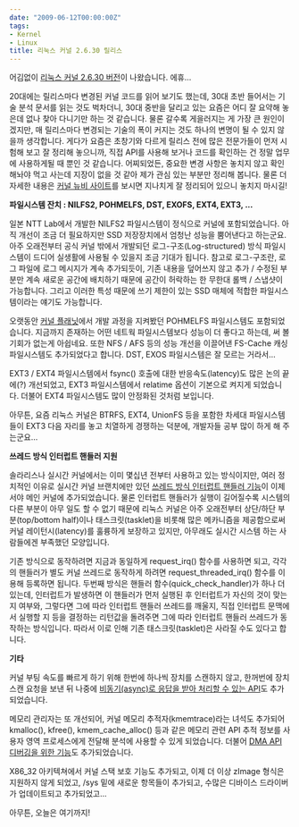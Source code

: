 ```yaml
---
date: "2009-06-12T00:00:00Z"
tags:
- Kernel
- Linux
title: 리눅스 커널 2.6.30 릴리스
---
```


어김없이 [리눅스 커널 2.6.30 버전](http://lwn.net/Articles/336506/)이 나왔습니다. 에휴...

20대에는 릴리스마다 변경된 커널 코드를 읽어 보기도 했는데, 30대 초반 들어서는 기술 분석 문서를 읽는 것도 벅차더니, 30대 중반을 달리고 있는 요즘은 어디 잘 요약해 놓은데 없나 찾아 다니기만 하는 것 같습니다. 물론 갈수록 게을러지는 게 가장 큰 원인이겠지만, 매 릴리스마다 변경되는 기술의 폭이 커지는 것도 하나의 변명이 될 수 있지 않을까 생각합니다. 게다가 요즘은 초창기와 다르게 릴리스 전에 많은 전문가들이 먼저 시험해 보고 잘 정리해 놓으니까, 직접 API를 사용해 보거나 코드를 확인하는 건 정말 업무에 사용하게될 때 뿐인 것 같습니다. 어찌되었든, 중요한 변경 사항은 놓치지 않고 확인해놔야 먹고 사는데 지장이 없을 것 같아 제가 관심 있는 부분만 정리해 봅니다. 물론 더 자세한 내용은 [커널 뉴비 사이트](http://kernelnewbies.org/Linux_2_6_30)를 보시면 지나치게 잘 정리되어 있으니 놓치지 마시길!

**파일시스템 잔치 : NILFS2, POHMELFS, DST, EXOFS, EXT4, EXT3, ...**

일본 NTT Lab에서 개발한 NILFS2 파일시스템이 정식으로 커널에 포함되었습니다. 아직 개선이 조금 더 필요하지만 SSD 저장장치에서 엄청난 성능을 뿜어낸다고 하는군요. 아주 오래전부터 공식 커널 밖에서 개발되던 로그-구조(Log-structured) 방식 파일시스템이 드디어 실생활에 사용될 수 있을지 조금 기대가 됩니다. 참고로 로그-구조란, 로그 파일에 로그 메시지가 계속 추가되듯이, 기존 내용을 덮어쓰지 않고 추가 / 수정된 부분만 계속 새로운 공간에 배치하기 때문에 공간이 허락하는 한 무한대 롤백 / 스냅샷이 가능합니다. 그리고 이러한 특성 때문에 쓰기 제한이 있는 SSD 매체에 적합한 파일시스템이라는 얘기도 가능합니다.

오랫동안 [커널 플래닛](http://planet.kernel.org/)에서 개발 과정을 지켜봤던 POHMELFS 파일시스템도 포함되었습니다. 지금까지 존재하는 어떤 네트웍 파일시스템보다 성능이 더 좋다고 하는데, 써 볼 기회가 없는게 아쉽네요. 또한 NFS / AFS 등의 성능 개선을 이끌어낸 FS-Cache 캐싱 파일시스템도 추가되었다고 합니다. DST, EXOS 파일시스템은 잘 모르는 거라서...

EXT3 / EXT4 파일시스템에서 fsync() 호출에 대한 반응속도(latency)도 많은 논의 끝에(?) 개선되었고, EXT3 파일시스템에서 relatime 옵션이 기본으로 켜지게 되었습니다. 더불어 EXT4 파일시스템도 많이 안정화된 것처럼 보입니다.

아무튼, 요즘 리눅스 커널은 BTRFS, EXT4, UnionFS 등을 포함한 차세대 파일시스템들이 EXT3 다음 자리를 놓고 치열하게 경쟁하는 덕분에, 개발자들 공부 많이 하게 해 주는군요...

**쓰레드 방식 인터럽트 핸들러 지원**

솔라리스나 실시간 커널에서는 이미 몇십년 전부터 사용하고 있는 방식이지만, 여러 정치적인 이유로 실시간 커널 브랜치에만 있던 [쓰레드 방식 인터럽트 핸들러 기능](http://lwn.net/Articles/302043/)이 이제서야 메인 커널에 추가되었습니다. 물론 인터럽트 핸들러가 실행이 길어질수록 시스템의 다른 부분이 아무 일도 할 수 없기 때문에 리눅스 커널은 아주 오래전부터 상단/하단 부분(top/bottom half)이나 태스크릿(tasklet)을 비롯해 많은 메카니즘을 제공함으로써 커널 레이턴시(latency)를 훌륭하게 보장하고 있지만, 아무래도 실시간 시스템 하는 사람들에겐 부족했던 모양입니다.

기존 방식으로 동작하려면 지금과 동일하게 request\_irq() 함수를 사용하면 되고, 각각의 핸들러가 별도 커널 쓰레드로 동작하게 하려면 request\_threaded\_irq() 함수를 이용해 등록하면 됩니다. 두번째 방식은 핸들러 함수(quick\_check\_handler)가 하나 더 있는데, 인터럽트가 발생하면 이 핸들러가 먼저 실행된 후 인터럽트가 자신의 것이 맞는지 여부와, 그렇다면 그에 따라 인터럽트 핸들러 쓰레드를 깨울지, 직접 인터럽트 문맥에서 실행할 지 등을 결정하는 리턴값을 돌려주면 그에 따라 인터럽트 핸들러 쓰레드가 동작하는 방식입니다. 따라서 이로 인해 기존 태스크릿(tasklet)은 사라질 수도 있다고 합니다.

**기타**

커널 부팅 속도를 빠르게 하기 위해 한번에 하나씩 장치를 스캔하지 않고, 한꺼번에 장치 스캔 요청을 보낸 뒤 나중에 [비동기(async)로 응답을 받아 처리할 수 있는 API](http://lwn.net/Articles/314808/)도 추가되었습니다.

메모리 관리자는 또 개선되어, 커널 메모리 추적자(kmemtrace)라는 녀석도 추가되어 kmalloc(), kfree(), kmem\_cache\_alloc() 등과 같은 메모리 관련 API 추적 정보를 사용자 영역 프로세스에게 전달해 분석에 사용할 수 있게 되었습니다. 더불어 [DMA API 디버깅을 위한 기능](http://lwn.net/Articles/308237/)도 추가되었습니다.

X86\_32 아키텍쳐에서 커널 스택 보호 기능도 추가되고, 이제 더 이상 zImage 형식은 지원하지 않게 되었고, /sys 밑에 새로운 항목들이 추가되고, 수많은 디바이스 드라이버가 업데이트되고 추가되었고...

아무튼, 오늘은 여기까지!
